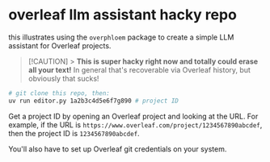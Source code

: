 # overleaf llm assistant hacky repo

this illustrates using the `overphloem` package to create a simple LLM assistant for Overleaf projects.

> [!CAUTION] > **This is super hacky right now and totally could erase all your text!** In general that's recoverable via Overleaf history, but obviously that sucks!

```bash
# git clone this repo, then:
uv run editor.py 1a2b3c4d5e6f7g890 # project ID
```

Get a project ID by opening an Overleaf project and looking at the URL. For example, if the URL is `https://www.overleaf.com/project/1234567890abcdef`, then the project ID is `1234567890abcdef`.

You'll also have to set up Overleaf git credentials on your system.
